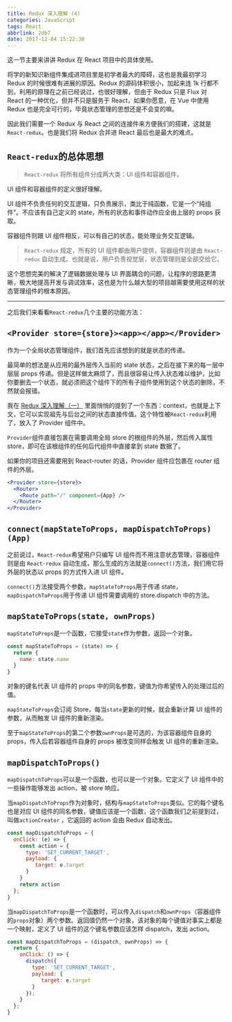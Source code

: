 ```yaml
---
title: Redux 深入理解 (4)
categories: JavaScript
tags: React
abbrlink: 2db7
date: 2017-12-04 15:22:30
---
```


这一节主要来讲讲 Redux 在 React 项目中的具体使用。

将学的新知识新组件集成进项目里是初学者最大的障碍，这也是我最初学习 Redux 的时候很难有进展的原因。Redux 的源码体积很小，加起来连 1k 行都不到，利用的原理在之前已经说过，也很好理解，但由于 Redux 只是 Flux 对 React 的一种优化，但并不只是服务于 React，如果你愿意，在 Vue 中使用 Redux 也是完全可行的，毕竟状态管理的思想还是不会变的嘛。

因此我们需要一个 Redux 与 React 之间的连接件来方便我们的搭建，这就是`React-redux`。也是我们将 Redux 合并进 React 最后也是最大的难点。

<!-- more -->

## `React-redux`的总体思想

> `React-redux` 将所有组件分成两大类：UI 组件和容器组件。

UI 组件和容器组件的定义很好理解。

UI 组件不负责任何的交互逻辑，只负责展示，类比于纯函数，它是一个“纯组件”。不应该有自己定义的 state，所有的状态和事件动作应全由上层的 props 获取。

容器组件则跟 UI 组件相反，可以有自己的状态，能处理业务交互逻辑。

> `React-redux` 规定，所有的 UI 组件都由用户提供，容器组件则是由 `React-redux` 自动生成。也就是说，用户负责视觉层，状态管理则是全部交给它。

这个思想完美的解决了逻辑数据处理与 UI 界面耦合的问题，让程序的思路更清晰，极大地提高开发与调试效率，这也是为什么越大型的项目越需要使用这样的状态管理组件的根本原因。

------

之后我们来看看`React-redux`几个主要的功能方法：

## `<Provider store={store}><app></app></Provider>`

作为一个全局状态管理组件，我们首先应该想到的就是状态的传递。

最简单的想法是从应用的最外层传入当前的 state 状态，之后在接下来的每一层中层层 props 传递。但是这样做太麻烦了，而且很容易让传入状态难以维护，比如你要删去一个状态，就必须把这个组件下的所有子组件使用到这个状态的删除，不然就会报错。

我在 [Redux 深入理解（一）](http://kelekexiao.cn/2017/11/30/redux%E6%B7%B1%E5%85%A5%E7%90%86%E8%A7%A3%EF%BC%88%E4%B8%80%EF%BC%89/) 里面悄悄的提到了一个东西：context，也就是上下文，它可以实现祖先与后台之间的状态直接传值。这个特性被`React-redux`利用了，放入了 Provider 组件中。

`Provider`组件直接包裹在需要调用全局 store 的根组件的外层，然后传入属性 store，即可在该根组件的任何后代组件中直接拿到 state 数据了。

如果你的项目还需要用到 React-router 的话，Provider 组件应包裹在 router 组件的外层。

```jsx
<Provider store={store}>
  <Router>
    <Route path="/" component={App} />
  </Router>
</Provider>
```

## `connect(mapStateToProps, mapDispatchToProps)(App)`

之前说过，`React-redux`希望用户只编写 UI 组件而不用注意状态管理，容器组件则是由 `React-redux` 自动生成，那么生成的方法就是`connect()`方法，我们用它将外层的状态以 props 的方式传入进 UI 组件。

`connect()`方法接受两个参数，`mapStateToProps`用于传递 state，`mapDispatchToProps`用于传递 UI 组件需要调用的 store.dispatch 中的方法。

## `mapStateToProps(state, ownProps)`

`mapStateToProps`是一个函数，它接受`state`作为参数，返回一个对象。

```js
const mapStateToProps = (state) => {
  return {
    name: state.name
  }
}
```

对象的键名代表 UI 组件的 props 中的同名参数，键值为你希望传入的处理过后的值。

`mapStateToProps`会订阅 Store，每当`state`更新的时候，就会重新计算 UI 组件的参数，从而触发 UI 组件的重新渲染。

至于`mapStateToProps`的第二个参数`ownProps`是可选的，为该容器组件自身的 props，传入后若容器组件自身的 props 被改变同样会触发 UI 组件的重新渲染。

## `mapDispatchToProps()`

`mapDispatchToProps`可以是一个函数，也可以是一个对象。它定义了 UI 组件中的一些操作能够发出 action，被 store 响应。

当`mapDispatchToProps`作为对象时，结构与`mapStateToProps`类似。它的每个键名也是对应 UI 组件的同名参数，键值应该是一个函数，这个函数我们之前提到过，叫做`actionCreator` ，它返回的 action 会由 Redux 自动发出。

```jsx
const mapDispatchToProps = {
  onClick: (e) => {
    const action = {
      type: 'SET_CURRENT_TARGET',
      payload: {
         target: e.target
      }
    }
    return action
  };
}
```

当`mapDispatchToProps`是一个函数时，可以传入`dispatch`和`ownProps`（容器组件的`props`对象）两个参数。返回值仍然一个对象，该对象的每个键值对事实上都是一个映射，定义了 UI 组件的这个键名参数应该怎样 dispatch，发出 action。

```jsx
const mapDispatchToProps = (dispatch, ownProps) => {
  return {
    onClick: () => {
      dispatch({
        type: 'SET_CURRENT_TARGET',
        payload: {
           target: e.target
        }
      });
    }
  };
}
```
